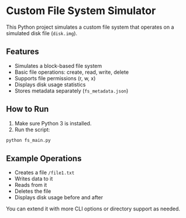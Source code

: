 
# Custom File System Simulator

This Python project simulates a custom file system that operates on a simulated disk file (`disk.img`).

## Features

- Simulates a block-based file system
- Basic file operations: create, read, write, delete
- Supports file permissions (r, w, x)
- Displays disk usage statistics
- Stores metadata separately (`fs_metadata.json`)

## How to Run

1. Make sure Python 3 is installed.
2. Run the script:
```bash
python fs_main.py
```

## Example Operations
- Creates a file `/file1.txt`
- Writes data to it
- Reads from it
- Deletes the file
- Displays disk usage before and after

You can extend it with more CLI options or directory support as needed.
